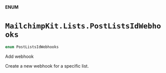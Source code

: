 **ENUM**

# `MailchimpKit.Lists.PostListsIdWebhooks`

```swift
enum PostListsIdWebhooks
```

Add webhook

Create a new webhook for a specific list.
